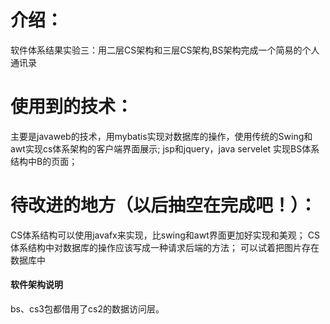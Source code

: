 # 介绍：
软件体系结果实验三：用二层CS架构和三层CS架构,BS架构完成一个简易的个人通讯录
# 使用到的技术：
主要是javaweb的技术，用mybatis实现对数据库的操作，使用传统的Swing和awt实现cs体系架构的客户端界面展示;
jsp和jquery，java servelet 实现BS体系结构中B的页面；
# 待改进的地方（以后抽空在完成吧！）：
CS体系结构可以使用javafx来实现，比swing和awt界面更加好实现和美观；
CS体系结构中对数据库的操作应该写成一种请求后端的方法；
可以试着把图片存在数据库中
#### 软件架构说明
bs、cs3包都借用了cs2的数据访问层。

